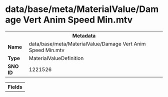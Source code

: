 <h1>data/base/meta/MaterialValue/Damage Vert Anim Speed Min.mtv</h1><table><tr><th colspan="100%">Metadata</th></tr><tr><td><b>Name</b></td><td>data/base/meta/MaterialValue/Damage Vert Anim Speed Min.mtv</td></tr><tr><td><b>Type</b></td><td>MaterialValueDefinition</td></tr><tr><td><b>SNO ID</b></td><td>1221526</td></tr></table>

<table><tr><th colspan="100%">Fields</th></tr></table>

